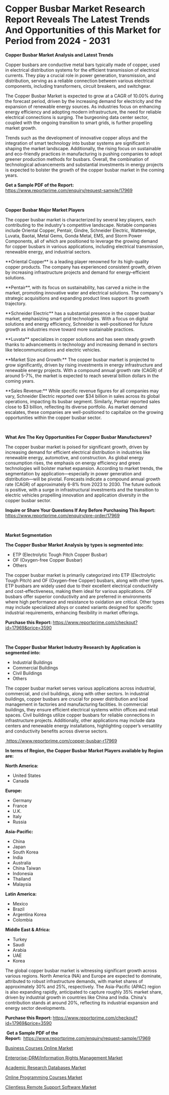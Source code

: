 <p><h1>Copper Busbar Market Research Report Reveals The Latest Trends And Opportunities of this Market for Period from 2024 - 2031</h1></p><p><strong>Copper Busbar Market Analysis and Latest Trends</strong></p>
<p><p>Copper busbars are conductive metal bars typically made of copper, used in electrical distribution systems for the efficient transmission of electrical currents. They play a crucial role in power generation, transmission, and distribution, serving as a reliable connection between various electrical components, including transformers, circuit breakers, and switchgear.</p><p>The Copper Busbar Market is expected to grow at a CAGR of 10.00% during the forecast period, driven by the increasing demand for electricity and the expansion of renewable energy sources. As industries focus on enhancing energy efficiency and adopting modern infrastructure, the need for reliable electrical connections is surging. The burgeoning data center sector, coupled with the ongoing transition to smart grids, is further propelling market growth.</p><p>Trends such as the development of innovative copper alloys and the integration of smart technology into busbar systems are significant in shaping the market landscape. Additionally, the rising focus on sustainable and eco-friendly practices in manufacturing is pushing companies to adopt greener production methods for busbars. Overall, the combination of technological advancements and substantial investments in energy projects is expected to bolster the growth of the copper busbar market in the coming years.</p></p>
<p><strong>Get a Sample PDF of the Report:&nbsp;</strong> <a href="https://www.reportprime.com/enquiry/request-sample/17969?utm_campaign=1138&utm_medium=2&utm_source=Github&utm_content=ia&utm_term=27112024&utm_id=copper-busbar">https://www.reportprime.com/enquiry/request-sample/17969</a></p>
<p>&nbsp;</p>
<p><strong>Copper Busbar Major Market Players</strong></p>
<p><p>The copper busbar market is characterized by several key players, each contributing to the industry's competitive landscape. Notable companies include Oriental Copper, Pentair, Gindre, Schneider Electric, Watteredge, Luvata, Baotai, Metal Gems, Gonda Metal, EMS, and Storm Power Components, all of which are positioned to leverage the growing demand for copper busbars in various applications, including electrical transmission, renewable energy, and industrial sectors.</p><p>**Oriental Copper** is a leading player renowned for its high-quality copper products. The company has experienced consistent growth, driven by increasing infrastructure projects and demand for energy-efficient solutions.</p><p>**Pentair**, with its focus on sustainability, has carved a niche in the market, promoting innovative water and electrical solutions. The company's strategic acquisitions and expanding product lines support its growth trajectory.</p><p>**Schneider Electric** has a substantial presence in the copper busbar market, emphasizing smart grid technologies. With a focus on digital solutions and energy efficiency, Schneider is well-positioned for future growth as industries move toward more sustainable practices.</p><p>**Luvata** specializes in copper solutions and has seen steady growth thanks to advancements in technology and increasing demand in sectors like telecommunications and electric vehicles.</p><p>**Market Size and Growth:** The copper busbar market is projected to grow significantly, driven by rising investments in energy infrastructure and renewable energy projects. With a compound annual growth rate (CAGR) of around 5-7%, the market is expected to reach several billion dollars in the coming years.</p><p>**Sales Revenue:** While specific revenue figures for all companies may vary, Schneider Electric reported over $34 billion in sales across its global operations, impacting its busbar segment. Similarly, Pentair reported sales close to $3 billion, reflecting its diverse portfolio. As market demand escalates, these companies are well-positioned to capitalize on the growing opportunities within the copper busbar sector.</p></p>
<p>&nbsp;</p>
<p><strong>What Are The Key Opportunities For Copper Busbar Manufacturers?</strong></p>
<p><p>The copper busbar market is poised for significant growth, driven by increasing demand for efficient electrical distribution in industries like renewable energy, automotive, and construction. As global energy consumption rises, the emphasis on energy efficiency and green technologies will bolster market expansion. According to market trends, the segmentation by application—especially in power generation and distribution—will be pivotal. Forecasts indicate a compound annual growth rate (CAGR) of approximately 6-8% from 2023 to 2030. The future outlook is positive, with a surge in infrastructural investments and the transition to electric vehicles propelling innovation and application diversity in the copper busbar sector.</p></p>
<p><strong>Inquire or Share Your Questions If Any Before Purchasing This Report:</strong> <a href="https://www.reportprime.com/enquiry/pre-order/17969?utm_campaign=1138&utm_medium=2&utm_source=Github&utm_content=ia&utm_term=27112024&utm_id=copper-busbar">https://www.reportprime.com/enquiry/pre-order/17969</a></p>
<p>&nbsp;</p>
<p><strong>Market Segmentation</strong></p>
<p><strong>The Copper Busbar Market Analysis by types is segmented into:</strong></p>
<p><ul><li>ETP (Electrolytic Tough Pitch Copper Busbar)</li><li>OF (Oxygen-free Copper Busbar)</li><li>Others</li></ul></p>
<p><p>The copper busbar market is primarily categorized into ETP (Electrolytic Tough Pitch) and OF (Oxygen-free Copper) busbars, along with other types. ETP busbars are widely used due to their excellent electrical conductivity and cost-effectiveness, making them ideal for various applications. OF busbars offer superior conductivity and are preferred in environments where high performance and resistance to oxidation are critical. Other types may include specialized alloys or coated variants designed for specific industrial requirements, enhancing flexibility in market offerings.</p></p>
<p><strong>Purchase this Report:&nbsp;</strong><a href="https://www.reportprime.com/checkout?id=17969&price=3590&utm_campaign=1138&utm_medium=2&utm_source=Github&utm_content=ia&utm_term=27112024&utm_id=copper-busbar">https://www.reportprime.com/checkout?id=17969&price=3590</a></p>
<p>&nbsp;</p>
<p><strong>The Copper Busbar Market Industry Research by Application is segmented into:</strong></p>
<p><ul><li>Industrial Buildings</li><li>Commercial Buildings</li><li>Civil Buildings</li><li>Others</li></ul></p>
<p><p>The copper busbar market serves various applications across industrial, commercial, and civil buildings, along with other sectors. In industrial buildings, copper busbars are crucial for power distribution and load management in factories and manufacturing facilities. In commercial buildings, they ensure efficient electrical systems within offices and retail spaces. Civil buildings utilize copper busbars for reliable connections in infrastructure projects. Additionally, other applications may include data centers and renewable energy installations, highlighting copper’s versatility and conductivity benefits across diverse sectors.</p></p>
<p><a href="https://www.reportprime.com/copper-busbar-r17969?utm_campaign=1138&utm_medium=2&utm_source=Github&utm_content=ia&utm_term=27112024&utm_id=copper-busbar">&nbsp;https://www.reportprime.com/copper-busbar-r17969</a></p>
<p><strong>In terms of Region, the Copper Busbar Market Players available by Region are:</strong></p>
<p>
    <p> <strong> North America: </strong>
        <ul>
            <li>United States</li>
            <li>Canada</li>
        </ul>
        </p> 
    <p> <strong> Europe: </strong>
        <ul>
            <li>Germany</li>
            <li>France</li>
            <li>U.K.</li>
            <li>Italy</li>
            <li>Russia</li>
        </ul>
        </p> 
    <p> <strong> Asia-Pacific: </strong>
        <ul>
            <li>China</li>
            <li>Japan</li>
            <li>South Korea</li>
            <li>India</li>
            <li>Australia</li>
            <li>China Taiwan</li>
            <li>Indonesia</li>
            <li>Thailand</li>
            <li>Malaysia</li>
        </ul>
        </p> 
    <p> <strong> Latin America: </strong>
        <ul>
            <li>Mexico</li>
            <li>Brazil</li>
            <li>Argentina Korea</li>
            <li>Colombia</li>
        </ul>
        </p> 
    <p> <strong> Middle East & Africa: </strong>
        <ul>
            <li>Turkey</li>
            <li>Saudi</li>
            <li>Arabia</li>
            <li>UAE</li>
            <li>Korea</li>
        </ul>
    </p>
    </p>
<p><p>The global copper busbar market is witnessing significant growth across various regions. North America (NA) and Europe are expected to dominate, attributed to robust infrastructure demands, with market shares of approximately 30% and 25%, respectively. The Asia-Pacific (APAC) region is also expanding rapidly, anticipated to capture roughly 35% market share, driven by industrial growth in countries like China and India. China's contribution stands at around 20%, reflecting its industrial expansion and energy sector developments.</p></p>
<p><strong>Purchase this Report: </strong><a href="https://www.reportprime.com/checkout?id=17969&price=3590&utm_campaign=1138&utm_medium=2&utm_source=Github&utm_content=ia&utm_term=27112024&utm_id=copper-busbar">https://www.reportprime.com/checkout?id=17969&price=3590</a></p>
<p>&nbsp;<strong>Get a Sample PDF of the Report:&nbsp;&nbsp;</strong><a href="https://www.reportprime.com/enquiry/request-sample/17969?utm_campaign=1138&utm_medium=2&utm_source=Github&utm_content=ia&utm_term=27112024&utm_id=copper-busbar">https://www.reportprime.com/enquiry/request-sample/17969</a></p>
<p><strong></strong></p>
<p><p><a href="https://www.linkedin.com/pulse/projected-growth-business-courses-online-market-117-cagr-from-cfanf?utm_campaign=1138&utm_medium=2&utm_source=Github&utm_content=ia&utm_term=27112024&utm_id=copper-busbar">Business Courses Online Market</a></p><p><a href="https://issuu.com/reportprime-2/docs/enterprise-drminformation-rights-ma_69f0368f43129b?utm_campaign=1138&utm_medium=2&utm_source=Github&utm_content=ia&utm_term=27112024&utm_id=copper-busbar">Enterprise-DRM/Information Rights Management Market</a></p><p><a href="https://www.linkedin.com/pulse/how-118-growth-academic-research-databases-market-shaped-major-djynf?utm_campaign=1138&utm_medium=2&utm_source=Github&utm_content=ia&utm_term=27112024&utm_id=copper-busbar">Academic Research Databases Market</a></p><p><a href="https://www.linkedin.com/pulse/analyzing-online-programming-courses-market-dynamics-growth-5p9qf?utm_campaign=1138&utm_medium=2&utm_source=Github&utm_content=ia&utm_term=27112024&utm_id=copper-busbar">Online Programming Courses Market</a></p><p><a href="https://issuu.com/reportprime-2/docs/clientless-remote-support-software-_98e89ed2d30aa2?utm_campaign=1138&utm_medium=2&utm_source=Github&utm_content=ia&utm_term=27112024&utm_id=copper-busbar">Clientless Remote Support Software Market</a></p></p>